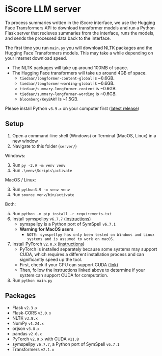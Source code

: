 # iScore LLM server

To process summaries written in the iScore interface, we use the Hugging Face Transformers API to download transformer models and run a Python Flask server that recieves summaries from the interface, runs the models, and sends the processed data back to the interface.

The first time you run `main.py` you will download NLTK packages and the Hugging Face Transformers models. This may take a while depending on your internet download speed.

- The NLTK packages will take up around 100MB of space.
- The Hugging Face transformers will take up around 4GB of space.
  - `tiedaar/longformer-content-global` is ~0.6GB.
  - `tiedaar/longformer-wording-global` is ~0.6GB.
  - `tiedaar/summary-longformer-content` is ~0.6GB.
  - `tiedaar/summary-longformer-wording` is ~0.6GB.
  - `bloomberg/KeyBART` is ~1.5GB.

Please install Python `v3.9.x` on your computer first ([latest release](https://www.python.org/downloads/release/python-3913/))

## Setup

1. Open a command-line shell (Windows) or Terminal (MacOS, Linux) in a new window
2. Navigate to this folder (`server/`)

Windows:

3. Run `py -3.9 -m venv venv`
4. Run `.\venv\Scripts\activate`

MacOS / Linux:

3. Run `python3.9 -m venv venv`
4. Run `source venv/bin/activate`

Both:

5. Run `python -m pip install -r requirements.txt`
6. Install symspellpy `v6.7.7` ([instructions](https://symspellpy.readthedocs.io/en/latest/users/installing.html))
   - symspellpy is a Python port of SymSpell `v6.7.1`
   - **Warning for MacOS users**
     - `NOTE: symspellpy has only been tested on Windows and Linux systems and is assumed to work on macOS.`
7. Install PyTorch `v2.0.x` ([instructions](https://pytorch.org/get-started/locally/))
   - PyTorch is installed separately because some systems may support CUDA, which requires a different installation process and can significantly speed up the tool.
   - First, check if your GPU can support CUDA ([link](https://developer.nvidia.com/cuda-gpus))
   - Then, follow the instructions linked above to determine if your system can support CUDA for computation.
8. Run `python main.py`

## Packages

- Flask `v2.3.x`
- Flask-CORS `v3.0.x`
- NLTK `v3.8.x`
- NumPy `v1.24.x`
- orjson `v3.8.x`
- pandas `v2.0.x`
- PyTorch `v2.0.x` with CUDA `v11.8`
- symspellpy `v6.7.7`, a Python port of SymSpell `v6.7.1`
- Transformers `v2.1.x`
